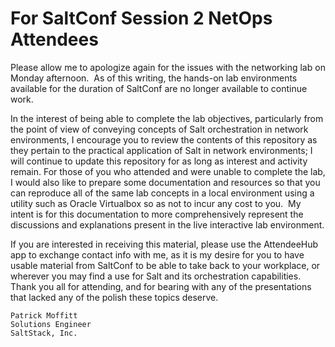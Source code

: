 # For SaltConf Session 2 NetOps Attendees

Please allow me to apologize again for the issues with the networking lab on Monday afternoon.  As of this writing, the hands-on lab environments available for the duration of SaltConf are no longer available to continue work.

In the interest of being able to complete the lab objectives, particularly from the point of view of conveying concepts of Salt orchestration in network environments, I encourage you to review the contents of this repository as they pertain to the practical application of Salt in network environments; I will continue to update this repository for as long as interest and activity remain.  For those of you who attended and were unable to complete the lab, I would also like to prepare some documentation and resources so that you can reproduce all of the same lab concepts in a local environment using a utility such as Oracle Virtualbox so as not to incur any cost to you.  My intent is for this documentation to more comprehensively represent the discussions and explanations present in the live interactive lab environment.

If you are interested in receiving this material, please use the AttendeeHub app to exchange contact info with me, as it is my desire for you to have usable material from SaltConf to be able to take back to your workplace, or wherever you may find a use for Salt and its orchestration capabilities.  Thank you all for attending, and for bearing with any of the presentations that lacked any of the polish these topics deserve.

```
Patrick Moffitt
Solutions Engineer
SaltStack, Inc.
```

